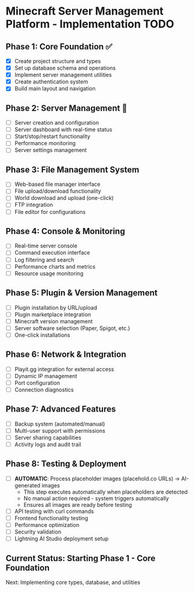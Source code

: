 # Minecraft Server Management Platform - Implementation TODO

## Phase 1: Core Foundation ✅
- [x] Create project structure and types
- [x] Set up database schema and operations
- [x] Implement server management utilities
- [x] Create authentication system
- [x] Build main layout and navigation

## Phase 2: Server Management 🔄
- [ ] Server creation and configuration
- [ ] Server dashboard with real-time status
- [ ] Start/stop/restart functionality
- [ ] Performance monitoring
- [ ] Server settings management

## Phase 3: File Management System
- [ ] Web-based file manager interface
- [ ] File upload/download functionality
- [ ] World download and upload (one-click)
- [ ] FTP integration
- [ ] File editor for configurations

## Phase 4: Console & Monitoring
- [ ] Real-time server console
- [ ] Command execution interface
- [ ] Log filtering and search
- [ ] Performance charts and metrics
- [ ] Resource usage monitoring

## Phase 5: Plugin & Version Management
- [ ] Plugin installation by URL/upload
- [ ] Plugin marketplace integration
- [ ] Minecraft version management
- [ ] Server software selection (Paper, Spigot, etc.)
- [ ] One-click installations

## Phase 6: Network & Integration
- [ ] Playit.gg integration for external access
- [ ] Dynamic IP management
- [ ] Port configuration
- [ ] Connection diagnostics

## Phase 7: Advanced Features
- [ ] Backup system (automated/manual)
- [ ] Multi-user support with permissions
- [ ] Server sharing capabilities
- [ ] Activity logs and audit trail

## Phase 8: Testing & Deployment
- [ ] **AUTOMATIC**: Process placeholder images (placehold.co URLs) → AI-generated images
  - This step executes automatically when placeholders are detected
  - No manual action required - system triggers automatically
  - Ensures all images are ready before testing
- [ ] API testing with curl commands
- [ ] Frontend functionality testing
- [ ] Performance optimization
- [ ] Security validation
- [ ] Lightning AI Studio deployment setup

## Current Status: Starting Phase 1 - Core Foundation
Next: Implementing core types, database, and utilities